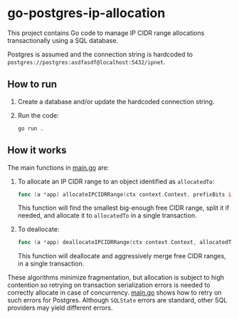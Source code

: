 # go-postgres-ip-allocation

This project contains Go code to manage IP CIDR range allocations transactionally using a SQL database.

Postgres is assumed and the connection string is hardcoded to `postgres://postgres:asdfasdf@localhost:5432/ipnet`.

## How to run

1. Create a database and/or update the hardcoded connection string.

2. Run the code:

    ```
    go run .
    ```

## How it works

The main functions in [main.go](main.go) are:

1. To allocate an IP CIDR range to an object identified as `allocatedTo`:

    ```go
    func (a *app) allocateIPCIDRRange(ctx context.Context, prefixBits int, allocatedTo string) (c cidr.CIDR, err error)
    ```

    This function will find the smallest big-enough free CIDR range, split it if needed, and allocate it to `allocatedTo` in a single transaction. 

2. To deallocate:

    ```go
    func (a *app) deallocateIPCIDRRange(ctx context.Context, allocatedTo string) (c cidr.CIDR, err error)
    ```

    This function will deallocate and aggressively merge free CIDR ranges, in a single transaction.

These algorithms minimize fragmentation, but allocation is subject to high contention so retrying on transaction serialization errors is needed to correctly allocate in case of concurrency. [main.go](main.go) shows how to retry on such errors for Postgres. Although `SQLState` errors are standard, other SQL providers may yield different errors.